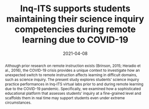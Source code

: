 ---
title: "Inq-ITS supports students maintaining their science inquiry competencies during remote learning due to COVID-19"
collection: publications
permalink: /publication/2021-AERA-Poster
date: 2021-04-08
venue: 'American Educational Research Association (AERA) Annual Meeting'
authors: 'Amy Adair, Rachel Dickler, Janice Gober, Jeremy Lee'
paperurl: 'http://aadair3.github.io/files/papers/2021-AERA-Poster.pdf'
link: 'https://aera21-aera.ipostersessions.com/?s=9E-AB-07-F9-33-E4-C5-F2-9D-47-69-20-AB-39-44-E1'
citation: 'Adair, A., Dickler, R., Gobert, J. & Lee, J. (2021, April). Inq-ITS supports students maintaining their science inquiry competencies during remote learning due to COVID-19 [Poster presentation]. American Educational Research Association (AERA) Annual Meeting.'
abstract: 'Although prior research on remote instruction exists (Brinson, 2015; Heradio et al., 2016), the COVID-19 crisis provides a unique context to investigate how an unexpected switch to remote instruction affects learning in difficult domains, such as science inquiry. The present study explores students’ science inquiry practice performances in Inq-ITS virtual labs prior to and during remote learning due to the COVID-19 pandemic. Specifically, we examined how a sophisticated educational platform that assesses students’ inquiry at a fine-grained level and scaffolds them in real time may support students even under extreme circumstances.' 
tags: [Peer-Reviewed Conference Presentations]
---
